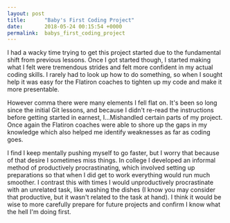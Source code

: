 ```yaml
---
layout: post
title:      "Baby's First Coding Project"
date:       2018-05-24 00:15:54 +0000
permalink:  babys_first_coding_project
---
```



I had a wacky time trying to get this project started due to the fundamental shift from previous lessons. Once I got started though, I started making what I felt were tremendous strides and felt more confident in my actual coding skills. I rarely had to look up how to do something, so when I sought help it was easy for the Flatiron coaches to tighten up my code and make it more presentable.

However comma there were many elements I fell flat on. It's been so long since the initial Git lessons, and because I didn't re-read the instructions before getting started in earnest, I...Mishandled certain parts of my project. Once again the Flatiron coaches were able to shore up the gaps in my knowledge which also helped me identify weaknesses as far as coding goes.

I find I keep mentally pushing myself to go faster, but I worry that because of that desire I sometimes miss things. In college I developed an informal method of productively procrastinating, which involved setting up preparations so that when I did get to work everything would run much smoother. I contrast this with times I would unproductively procrastinate with an unrelated task, like washing the dishes (I know you may consider that productive, but it wasn't related to the task at hand). I think it would be wise to more carefully prepare for future projects and confirm I know what the hell I'm doing first.
